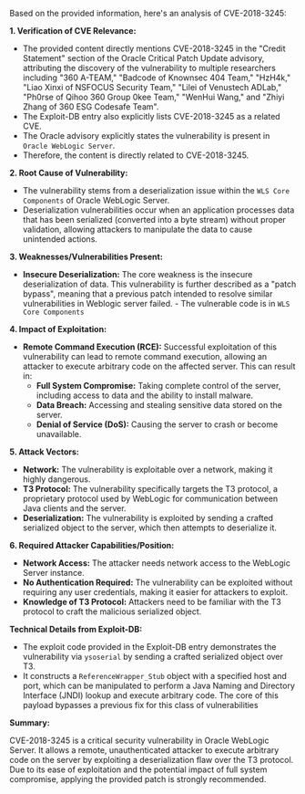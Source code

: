 Based on the provided information, here's an analysis of CVE-2018-3245:

**1. Verification of CVE Relevance:**

   - The provided content directly mentions CVE-2018-3245 in the "Credit Statement" section of the Oracle Critical Patch Update advisory, attributing the discovery of the vulnerability to multiple researchers including "360 A-TEAM," "Badcode of Knownsec 404 Team," "HzH4k," "Liao Xinxi of NSFOCUS Security Team," "Lilei of Venustech ADLab," "Ph0rse of Qihoo 360 Group 0kee Team," "WenHui Wang," and "Zhiyi Zhang of 360 ESG Codesafe Team". 
   - The Exploit-DB entry also explicitly lists CVE-2018-3245 as a related CVE.
   - The Oracle advisory explicitly states the vulnerability is present in `Oracle WebLogic Server`.
   - Therefore, the content is directly related to CVE-2018-3245.

**2. Root Cause of Vulnerability:**
   - The vulnerability stems from a deserialization issue within the `WLS Core Components` of Oracle WebLogic Server.
   - Deserialization vulnerabilities occur when an application processes data that has been serialized (converted into a byte stream) without proper validation, allowing attackers to manipulate the data to cause unintended actions.

**3. Weaknesses/Vulnerabilities Present:**
   - **Insecure Deserialization:** The core weakness is the insecure deserialization of data. This vulnerability is further described as a "patch bypass", meaning that a previous patch intended to resolve similar vulnerabilities in Weblogic server failed. 
    - The vulnerable code is in `WLS Core Components`
  
**4. Impact of Exploitation:**
   - **Remote Command Execution (RCE):** Successful exploitation of this vulnerability can lead to remote command execution, allowing an attacker to execute arbitrary code on the affected server. This can result in:
     - **Full System Compromise:** Taking complete control of the server, including access to data and the ability to install malware.
     - **Data Breach:** Accessing and stealing sensitive data stored on the server.
     - **Denial of Service (DoS):** Causing the server to crash or become unavailable.

**5. Attack Vectors:**
   - **Network:** The vulnerability is exploitable over a network, making it highly dangerous.
   - **T3 Protocol:** The vulnerability specifically targets the T3 protocol, a proprietary protocol used by WebLogic for communication between Java clients and the server.
   -  **Deserialization:**  The vulnerability is exploited by sending a crafted serialized object to the server, which then attempts to deserialize it.

**6. Required Attacker Capabilities/Position:**
   - **Network Access:** The attacker needs network access to the WebLogic Server instance.
   - **No Authentication Required:** The vulnerability can be exploited without requiring any user credentials, making it easier for attackers to exploit.
   - **Knowledge of T3 Protocol:** Attackers need to be familiar with the T3 protocol to craft the malicious serialized object.

**Technical Details from Exploit-DB:**
- The exploit code provided in the Exploit-DB entry demonstrates the vulnerability via `ysoserial` by sending a crafted serialized object over T3.
- It constructs a `ReferenceWrapper_Stub` object with a specified host and port, which can be manipulated to perform a Java Naming and Directory Interface (JNDI) lookup and execute arbitrary code. The core of this payload bypasses a previous fix for this class of vulnerabilities

**Summary:**

CVE-2018-3245 is a critical security vulnerability in Oracle WebLogic Server. It allows a remote, unauthenticated attacker to execute arbitrary code on the server by exploiting a deserialization flaw over the T3 protocol. Due to its ease of exploitation and the potential impact of full system compromise, applying the provided patch is strongly recommended.